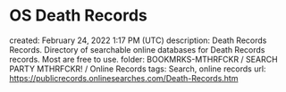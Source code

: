 # OS Death Records

created: February 24, 2022 1:17 PM (UTC)
description: Death Records Records.  Directory of searchable online databases for Death Records records. Most are free to use.
folder: BOOKMRKS-MTHRFCKR / SEARCH PARTY MTHRFCKR! / Online Records
tags: Search, online records
url: https://publicrecords.onlinesearches.com/Death-Records.htm
